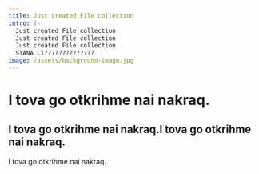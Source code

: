 ```yaml
---
title: Just created File collection
intro: |-
  Just created File collection
  Just created File collection
  Just created File collection
  STANA LI??????????????
image: /assets/background-image.jpg
---
```

# I tova go otkrihme nai nakraq.

## I tova go otkrihme nai nakraq.I tova go otkrihme nai nakraq.



I tova go otkrihme nai nakraq.
